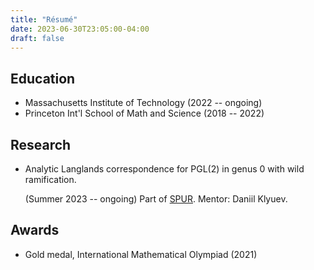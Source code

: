 ```yaml
---
title: "Résumé"
date: 2023-06-30T23:05:00-04:00
draft: false
---
```


## Education

- Massachusetts Institute of Technology (2022 -- ongoing)
- Princeton Int'l School of Math and Science (2018 -- 2022)


## Research

- Analytic Langlands correspondence for PGL(2) in genus 0 with wild ramification. 

	(Summer 2023 -- ongoing) Part of [SPUR](https://math.mit.edu/research/undergraduate/spur/). Mentor: Daniil Klyuev.

## Awards

- Gold medal, International Mathematical Olympiad (2021)